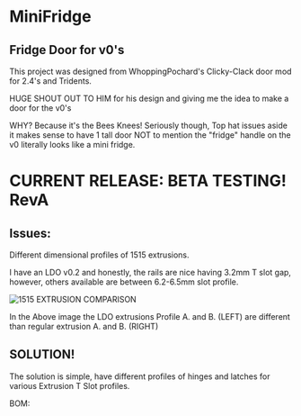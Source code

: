 # MiniFridge
## Fridge Door for v0's

This project was designed from WhoppingPochard's Clicky-Clack door mod for 2.4's and Tridents. 

HUGE SHOUT OUT TO HIM for his design and giving me the idea to make a door for the v0's

WHY? Because it's the Bees Knees! Seriously though, Top hat issues aside it makes sense to have 1 tall door NOT to mention the "fridge" handle on the v0 literally looks like a mini fridge.

# **CURRENT RELEASE: BETA TESTING! RevA**

## **Issues:**

Different dimensional profiles of 1515 extrusions.

I have an LDO v0.2 and honestly, the rails are nice having 3.2mm T slot gap, however, others available are between 6.2-6.5mm slot profile.

![1515 EXTRUSION COMPARISON](https://github.com/TheVoronModder/MiniFridge/assets/142328467/916d1936-d7f8-4788-9f6a-3e74f0258650)

In the Above image the LDO extrusions Profile A. and B. (LEFT) are different than regular extrusion A. and B. (RIGHT)

## **SOLUTION!**
The solution is simple, have different profiles of hinges and latches for various Extrusion T Slot profiles. 



BOM:


